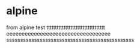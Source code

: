 # alpine
from alpine test
tttttttttttttttttttttttttttttttttt
eeeeeeeeeeeeeeeeeeeeeeeeeeeeeeeeee
ssssssssssssssssssssssssssssssssssssssssssssss
